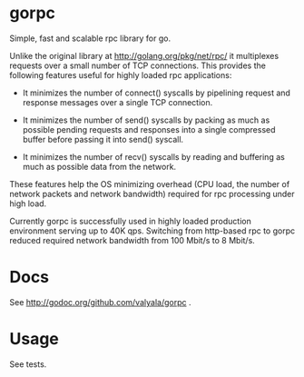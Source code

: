 gorpc
=====

Simple, fast and scalable rpc library for go.

Unlike the original library at http://golang.org/pkg/net/rpc/ it multiplexes
requests over a small number of TCP connections. This provides the following
features useful for highly loaded rpc applications:

* It minimizes the number of connect() syscalls by pipelining request
  and response messages over a single TCP connection.

* It minimizes the number of send() syscalls by packing as much
  as possible pending requests and responses into a single compressed buffer
  before passing it into send() syscall.

* It minimizes the number of recv() syscalls by reading and buffering as much
  as possible data from the network.

These features help the OS minimizing overhead (CPU load, the number of network
packets and network bandwidth) required for rpc processing under high load.

Currently gorpc is successfully used in highly loaded production environment
serving up to 40K qps. Switching from http-based rpc to gorpc reduced required
network bandwidth from 100 Mbit/s to 8 Mbit/s.


Docs
====

See http://godoc.org/github.com/valyala/gorpc .


Usage
=====

See tests.
